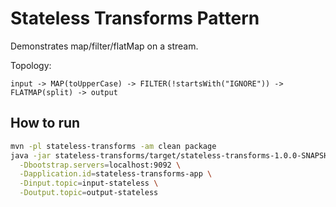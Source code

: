 # Stateless Transforms Pattern

Demonstrates map/filter/flatMap on a stream.

Topology:
```
input -> MAP(toUpperCase) -> FILTER(!startsWith("IGNORE")) -> FLATMAP(split) -> output
```

## How to run

```bash
mvn -pl stateless-transforms -am clean package
java -jar stateless-transforms/target/stateless-transforms-1.0.0-SNAPSHOT.jar \
  -Dbootstrap.servers=localhost:9092 \
  -Dapplication.id=stateless-transforms-app \
  -Dinput.topic=input-stateless \
  -Doutput.topic=output-stateless
```
